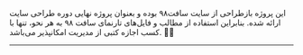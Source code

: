 <p>
این پروژه بازطراحی از سایت سافت۹۸ بوده و بعنوان پروژه نهایی دوره طراحی سایت ارائه شده. بنابراین استفاده از مطالب و فایل‌های تارنمای سافت ٩٨ به هر نحو، تنها با کسب اجازه کتبی از مدیریت امکانپذیر می‌باشد. 🙏🏻</p>
<hr>

